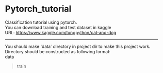 # Pytorch_tutorial
Classification tutorial using pytorch.</br>
You can download training and test dataset in kaggle</br>
URL: <https://www.kaggle.com/tongpython/cat-and-dog></br>
<hr/>
You should make 'data' directory in project dir to make this project work.</br>
Directory should be constructed as following format:</br>
data</br>

>train
